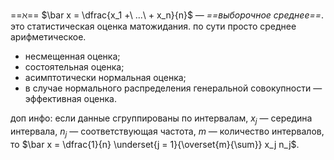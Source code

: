 ==$\aleph$== $\bar x = \dfrac{x_1 +\ ...\ + x_n}{n}$ — *==выборочное среднее==*. это статистическая оценка матожидания. по сути просто среднее арифметическое.

- несмещенная оценка;
- состоятельная оценка;
- асимптотически нормальная оценка;
- в случае нормального распределения генеральной совокупности — эффективная оценка.

доп инфо:
если данные сгруппированы по интервалам, $x_j$ — середина интервала, $n_j$ — соответствующая частота, $m$ — количество интервалов, то $\bar x = \dfrac{1}{n} \underset{j = 1}{\overset{m}{\sum}} x_j n_j$.